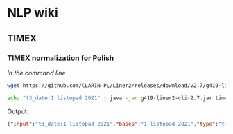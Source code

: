 # NLP wiki

## TIMEX

### TIMEX normalization for Polish

*In the command line*

```bash
wget https://github.com/CLARIN-PL/Liner2/releases/download/v2.7/g419-liner2-cli-2.7.jar
```

```bash
echo "t3_date:1 listopad 2021" | java -jar g419-liner2-cli-2.7.jar timex-norm
```

Output:
```json
{"input":"t3_date:1 listopad 2021","bases":"1 listopad 2021","type":"t3_date","lval":"2021-11-01"}
```
